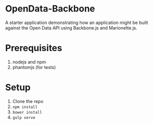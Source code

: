 # OpenData-Backbone
A starter application demonstrating how an application might be built against the Open Data API using Backbone.js and Marionette.js.

# Prerequisites
1. nodejs and npm
2. phantomjs (for tests)

# Setup
1. Clone the repo
2. `npm install`
3. `bower install`
4. `gulp serve`
